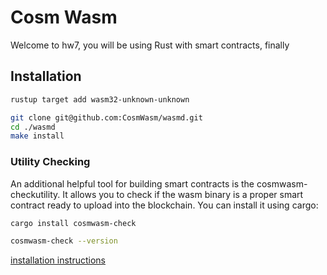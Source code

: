 # Cosm Wasm

Welcome to hw7, you will be using Rust with smart contracts, finally

## Installation
```bash
rustup target add wasm32-unknown-unknown
```

```bash
git clone git@github.com:CosmWasm/wasmd.git
cd ./wasmd
make install
```

### Utility Checking
An additional helpful tool for building smart contracts is the cosmwasm-checkutility. It allows you to check if the wasm binary is a proper smart contract ready to upload into the blockchain. You can install it using cargo:

```bash
cargo install cosmwasm-check
```
```bash
cosmwasm-check --version
```

[installation instructions](https://book.cosmwasm.com/setting-up-env.html)